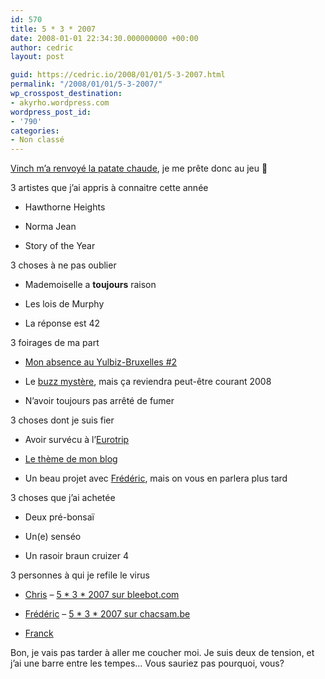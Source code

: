 ```yaml
---
id: 570
title: 5 * 3 * 2007
date: 2008-01-01 22:34:30.000000000 +00:00
author: cedric
layout: post

guid: https://cedric.io/2008/01/01/5-3-2007.html
permalink: "/2008/01/01/5-3-2007/"
wp_crosspost_destination:
- akyrho.wordpress.com
wordpress_post_id:
- '790'
categories:
- Non classé
---
```

[Vinch m’a renvoyé la patate chaude](http://www.vinch.be/blog/2007/12/30/5-3-2007/), je me prête donc au jeu 🙂

3 artistes que j’ai appris à connaitre cette année

  * Hawthorne Heights

  * Norma Jean

  * Story of the Year

3 choses à ne pas oublier

  * Mademoiselle a **toujours** raison

  * Les lois de Murphy

  * La réponse est 42

3 foirages de ma part

  * [Mon absence au Yulbiz-Bruxelles #2](/blog/2007/12/16/je-netais-pas-au-yulbiz-bruxelles-2/)

  * Le [buzz mystère](http://www.parenthese.be/tag/Le_buzz_myst%C3%A8re/), mais ça reviendra peut-être courant 2008

  * N’avoir toujours pas arrêté de fumer

3 choses dont je suis fier

  * Avoir survécu à l’[Eurotrip](http://www.parenthese.be/tag/Eurotrip)

  * [Le thème de mon blog](/blog/2007/11/14/nouveau-design/)

  * Un beau projet avec [Frédéric](http://www.chacsam.be), mais on vous en parlera plus tard

3 choses que j’ai achetée

  * Deux pré-bonsaï

  * Un(e) senséo

  * Un rasoir braun cruizer 4

3 personnes à qui je refile le virus

  * [Chris](http://bleebot.com/blog) &#8211; [5 \* 3 \* 2007 sur bleebot.com](http://bleebot.com/blog/2008/01/03/5-x-3-x-2007/)

  * [Frédéric](http://www.chacsam.be) &#8211; [5 \* 3 \* 2007 sur chacsam.be](http://www.chacsam.be/2008/01/02/5-3-2007/)

  * [Franck](http://franck.paul.free.fr/dotclear/) 

Bon, je vais pas tarder à aller me coucher moi. Je suis deux de tension, et j’ai une barre entre les tempes… Vous sauriez pas pourquoi, vous?